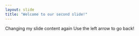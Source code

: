 ```yaml
---
layout: slide
title: "Welcome to our second slide!"
---
```

Changing my slide content again
Use the left arrow to go back!